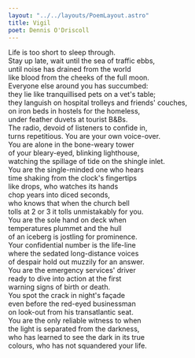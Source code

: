 ```yaml
---
layout: "../../layouts/PoemLayout.astro"
title: Vigil
poet: Dennis O'Driscoll
---
```


Life is too short to sleep through.  
Stay up late, wait until the sea of traffic ebbs,  
until noise has drained from the world  
like blood from the cheeks of the full moon.  
Everyone else around you has succumbed:  
they lie like tranquillised pets on a vet's table;  
they languish on hospital trolleys and friends' couches,  
on iron beds in hostels for the homeless,  
under feather duvets at tourist B&Bs.  
The radio, devoid of listeners to confide in,  
turns repetitious. You are your own voice-over.  
You are alone in the bone-weary tower  
of your bleary-eyed, blinking lighthouse,  
watching the spillage of tide on the shingle inlet.  
You are the single-minded one who hears  
time shaking from the clock's fingertips  
like drops, who watches its hands  
chop years into diced seconds,  
who knows that when the church bell  
tolls at 2 or 3 it tolls unmistakably for you.  
You are the sole hand on deck when  
temperatures plummet and the hull  
of an iceberg is jostling for prominence.  
Your confidential number is the life-line  
where the sedated long-distance voices  
of despair hold out muzzily for an answer.  
You are the emergency services' driver  
ready to dive into action at the first  
warning signs of birth or death.  
You spot the crack in night's façade  
even before the red-eyed businessman  
on look-out from his transatlantic seat.  
You are the only reliable witness to when  
the light is separated from the darkness,  
who has learned to see the dark in its true  
colours, who has not squandered your life.
